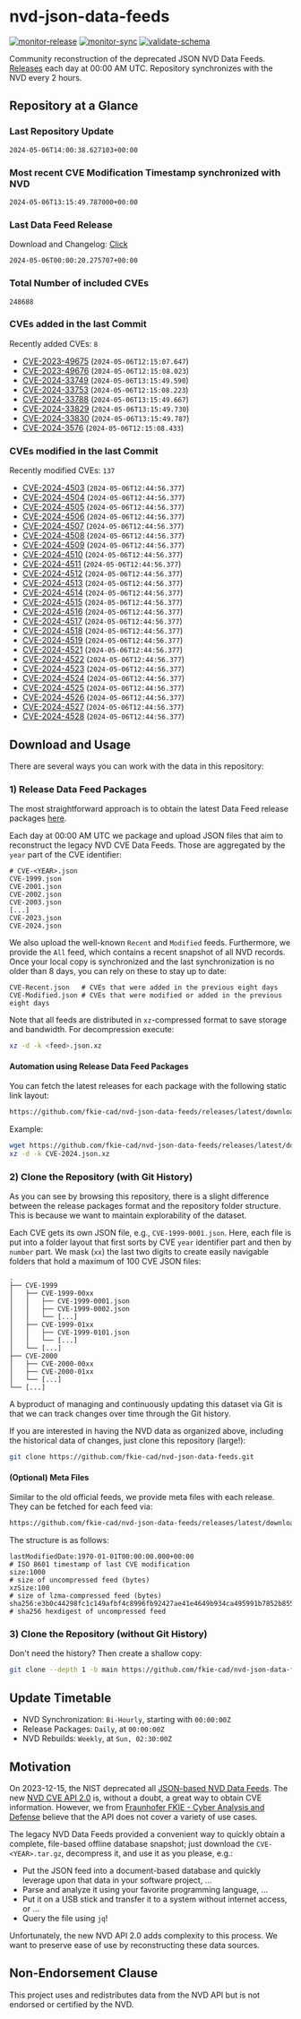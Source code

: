 # nvd-json-data-feeds

[![monitor-release](https://github.com/fkie-cad/nvd-json-data-feeds/actions/workflows/monitor_release.yml/badge.svg)](https://github.com/fkie-cad/nvd-json-data-feeds/actions/workflows/monitor_release.yml)
[![monitor-sync](https://github.com/fkie-cad/nvd-json-data-feeds/actions/workflows/monitor_sync.yml/badge.svg)](https://github.com/fkie-cad/nvd-json-data-feeds/actions/workflows/monitor_sync.yml)
[![validate-schema](https://github.com/fkie-cad/nvd-json-data-feeds/actions/workflows/validate_schema.yml/badge.svg)](https://github.com/fkie-cad/nvd-json-data-feeds/actions/workflows/validate_schema.yml)

Community reconstruction of the deprecated JSON NVD Data Feeds.
[Releases](https://github.com/fkie-cad/nvd-json-data-feeds/releases/latest) each day at 00:00 AM UTC.
Repository synchronizes with the NVD every 2 hours.

## Repository at a Glance

### Last Repository Update

```plain
2024-05-06T14:00:38.627103+00:00
```

### Most recent CVE Modification Timestamp synchronized with NVD

```plain
2024-05-06T13:15:49.787000+00:00
```

### Last Data Feed Release

Download and Changelog: [Click](https://github.com/fkie-cad/nvd-json-data-feeds/releases/latest)

```plain
2024-05-06T00:00:20.275707+00:00
```

### Total Number of included CVEs

```plain
248688
```

### CVEs added in the last Commit

Recently added CVEs: `8`

- [CVE-2023-49675](CVE-2023/CVE-2023-496xx/CVE-2023-49675.json) (`2024-05-06T12:15:07.647`)
- [CVE-2023-49676](CVE-2023/CVE-2023-496xx/CVE-2023-49676.json) (`2024-05-06T12:15:08.023`)
- [CVE-2024-33749](CVE-2024/CVE-2024-337xx/CVE-2024-33749.json) (`2024-05-06T13:15:49.590`)
- [CVE-2024-33753](CVE-2024/CVE-2024-337xx/CVE-2024-33753.json) (`2024-05-06T12:15:08.223`)
- [CVE-2024-33788](CVE-2024/CVE-2024-337xx/CVE-2024-33788.json) (`2024-05-06T13:15:49.667`)
- [CVE-2024-33829](CVE-2024/CVE-2024-338xx/CVE-2024-33829.json) (`2024-05-06T13:15:49.730`)
- [CVE-2024-33830](CVE-2024/CVE-2024-338xx/CVE-2024-33830.json) (`2024-05-06T13:15:49.787`)
- [CVE-2024-3576](CVE-2024/CVE-2024-35xx/CVE-2024-3576.json) (`2024-05-06T12:15:08.433`)


### CVEs modified in the last Commit

Recently modified CVEs: `137`

- [CVE-2024-4503](CVE-2024/CVE-2024-45xx/CVE-2024-4503.json) (`2024-05-06T12:44:56.377`)
- [CVE-2024-4504](CVE-2024/CVE-2024-45xx/CVE-2024-4504.json) (`2024-05-06T12:44:56.377`)
- [CVE-2024-4505](CVE-2024/CVE-2024-45xx/CVE-2024-4505.json) (`2024-05-06T12:44:56.377`)
- [CVE-2024-4506](CVE-2024/CVE-2024-45xx/CVE-2024-4506.json) (`2024-05-06T12:44:56.377`)
- [CVE-2024-4507](CVE-2024/CVE-2024-45xx/CVE-2024-4507.json) (`2024-05-06T12:44:56.377`)
- [CVE-2024-4508](CVE-2024/CVE-2024-45xx/CVE-2024-4508.json) (`2024-05-06T12:44:56.377`)
- [CVE-2024-4509](CVE-2024/CVE-2024-45xx/CVE-2024-4509.json) (`2024-05-06T12:44:56.377`)
- [CVE-2024-4510](CVE-2024/CVE-2024-45xx/CVE-2024-4510.json) (`2024-05-06T12:44:56.377`)
- [CVE-2024-4511](CVE-2024/CVE-2024-45xx/CVE-2024-4511.json) (`2024-05-06T12:44:56.377`)
- [CVE-2024-4512](CVE-2024/CVE-2024-45xx/CVE-2024-4512.json) (`2024-05-06T12:44:56.377`)
- [CVE-2024-4513](CVE-2024/CVE-2024-45xx/CVE-2024-4513.json) (`2024-05-06T12:44:56.377`)
- [CVE-2024-4514](CVE-2024/CVE-2024-45xx/CVE-2024-4514.json) (`2024-05-06T12:44:56.377`)
- [CVE-2024-4515](CVE-2024/CVE-2024-45xx/CVE-2024-4515.json) (`2024-05-06T12:44:56.377`)
- [CVE-2024-4516](CVE-2024/CVE-2024-45xx/CVE-2024-4516.json) (`2024-05-06T12:44:56.377`)
- [CVE-2024-4517](CVE-2024/CVE-2024-45xx/CVE-2024-4517.json) (`2024-05-06T12:44:56.377`)
- [CVE-2024-4518](CVE-2024/CVE-2024-45xx/CVE-2024-4518.json) (`2024-05-06T12:44:56.377`)
- [CVE-2024-4519](CVE-2024/CVE-2024-45xx/CVE-2024-4519.json) (`2024-05-06T12:44:56.377`)
- [CVE-2024-4521](CVE-2024/CVE-2024-45xx/CVE-2024-4521.json) (`2024-05-06T12:44:56.377`)
- [CVE-2024-4522](CVE-2024/CVE-2024-45xx/CVE-2024-4522.json) (`2024-05-06T12:44:56.377`)
- [CVE-2024-4523](CVE-2024/CVE-2024-45xx/CVE-2024-4523.json) (`2024-05-06T12:44:56.377`)
- [CVE-2024-4524](CVE-2024/CVE-2024-45xx/CVE-2024-4524.json) (`2024-05-06T12:44:56.377`)
- [CVE-2024-4525](CVE-2024/CVE-2024-45xx/CVE-2024-4525.json) (`2024-05-06T12:44:56.377`)
- [CVE-2024-4526](CVE-2024/CVE-2024-45xx/CVE-2024-4526.json) (`2024-05-06T12:44:56.377`)
- [CVE-2024-4527](CVE-2024/CVE-2024-45xx/CVE-2024-4527.json) (`2024-05-06T12:44:56.377`)
- [CVE-2024-4528](CVE-2024/CVE-2024-45xx/CVE-2024-4528.json) (`2024-05-06T12:44:56.377`)


## Download and Usage

There are several ways you can work with the data in this repository:

### 1) Release Data Feed Packages

The most straightforward approach is to obtain the latest Data Feed release packages [here](https://github.com/fkie-cad/nvd-json-data-feeds/releases/latest).

Each day at 00:00 AM UTC we package and upload JSON files that aim to reconstruct the legacy NVD CVE Data Feeds.
Those are aggregated by the `year` part of the CVE identifier:

```
# CVE-<YEAR>.json
CVE-1999.json
CVE-2001.json
CVE-2002.json
CVE-2003.json
[...]
CVE-2023.json
CVE-2024.json
```

We also upload the well-known `Recent` and `Modified` feeds.
Furthermore, we provide the `All` feed, which contains a recent snapshot of all NVD records.
Once your local copy is synchronized and the last synchronization is no older than 8 days, you can rely on these to stay up to date:

```plain
CVE-Recent.json   # CVEs that were added in the previous eight days
CVE-Modified.json # CVEs that were modified or added in the previous eight days
```

Note that all feeds are distributed in `xz`-compressed format to save storage and bandwidth.
For decompression execute:

```sh
xz -d -k <feed>.json.xz
```

#### Automation using Release Data Feed Packages

You can fetch the latest releases for each package with the following static link layout:

```sh
https://github.com/fkie-cad/nvd-json-data-feeds/releases/latest/download/CVE-<YEAR>.json.xz
```

Example:

```sh
wget https://github.com/fkie-cad/nvd-json-data-feeds/releases/latest/download/CVE-2024.json.xz
xz -d -k CVE-2024.json.xz
```

### 2) Clone the Repository (with Git History)

As you can see by browsing this repository, there is a slight difference between the release packages format and the repository folder structure.
This is because we want to maintain explorability of the dataset.

Each CVE gets its own JSON file, e.g., `CVE-1999-0001.json`.
Here, each file is put into a folder layout that first sorts by CVE `year` identifier part and then by `number` part.
We mask (`xx`) the last two digits to create easily navigable folders that hold a maximum of 100 CVE JSON files:

```plain
.
├── CVE-1999
│   ├── CVE-1999-00xx
│   │   ├── CVE-1999-0001.json
│   │   ├── CVE-1999-0002.json
│   │   └── [...]
│   ├── CVE-1999-01xx
│   │   ├── CVE-1999-0101.json
│   │   └── [...]
│   └── [...]
├── CVE-2000
│   ├── CVE-2000-00xx
│   ├── CVE-2000-01xx
│   └── [...]
└── [...]
```

A byproduct of managing and continuously updating this dataset via Git is that we can track changes over time through the Git history.

If you are interested in having the NVD data as organized above, including the historical data of changes, just clone this repository (large!):

```sh
git clone https://github.com/fkie-cad/nvd-json-data-feeds.git
```

#### (Optional) Meta Files

Similar to the old official feeds, we provide meta files with each release. They can be fetched for each feed via:

```sh
https://github.com/fkie-cad/nvd-json-data-feeds/releases/latest/download/CVE-<YEAR>.meta
```

The structure is as follows:

```plain
lastModifiedDate:1970-01-01T00:00:00.000+00:00                          # ISO 8601 timestamp of last CVE modification
size:1000                                                               # size of uncompressed feed (bytes)
xzSize:100                                                              # size of lzma-compressed feed (bytes)
sha256:e3b0c44298fc1c149afbf4c8996fb92427ae41e4649b934ca495991b7852b855 # sha256 hexdigest of uncompressed feed
```

### 3) Clone the Repository (without Git History)

Don't need the history? Then create a shallow copy:

```sh
git clone --depth 1 -b main https://github.com/fkie-cad/nvd-json-data-feeds.git
```


## Update Timetable

* NVD Synchronization: `Bi-Hourly`, starting with `00:00:00Z`
* Release Packages: `Daily`, at `00:00:00Z`
* NVD Rebuilds: `Weekly`, at `Sun, 02:30:00Z`


## Motivation

On 2023-12-15, the NIST deprecated all [JSON-based NVD Data Feeds](https://nvd.nist.gov/vuln/data-feeds#divRetirementBanner-1).
The new [NVD CVE API 2.0](https://nvd.nist.gov/developers/vulnerabilities) is, without a doubt, a great way to obtain CVE information.
However, we from [Fraunhofer FKIE - Cyber Analysis and Defense](https://www.fkie.fraunhofer.de/en/departments/cad.html) believe that the API does not cover a variety of use cases.

The legacy NVD Data Feeds provided a convenient way to quickly obtain a complete, file-based offline database snapshot; just download the `CVE-<YEAR>.tar.gz`, decompress it, and use it as you please, e.g.:

- Put the JSON feed into a document-based database and quickly leverage upon that data in your software project, ...
- Parse and analyze it using your favorite programming language, ...
- Put it on a USB stick and transfer it to a system without internet access, or ...
- Query the file using `jq`!

Unfortunately, the new NVD API 2.0 adds complexity to this process.
We want to preserve ease of use by reconstructing these data sources.

## Non-Endorsement Clause

This project uses and redistributes data from the NVD API but is not endorsed or certified by the NVD.